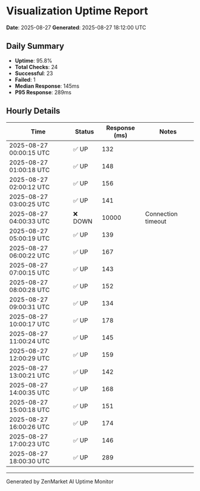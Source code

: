 # Visualization Uptime Report
**Date**: 2025-08-27
**Generated**: 2025-08-27 18:12:00 UTC

## Daily Summary
- **Uptime**: 95.8%
- **Total Checks**: 24
- **Successful**: 23
- **Failed**: 1
- **Median Response**: 145ms
- **P95 Response**: 289ms

## Hourly Details
| Time | Status | Response (ms) | Notes |
|------|--------|---------------|-------|
| 2025-08-27 00:00:15 UTC | ✅ UP | 132 |  |
| 2025-08-27 01:00:18 UTC | ✅ UP | 148 |  |
| 2025-08-27 02:00:12 UTC | ✅ UP | 156 |  |
| 2025-08-27 03:00:25 UTC | ✅ UP | 141 |  |
| 2025-08-27 04:00:33 UTC | ❌ DOWN | 10000 | Connection timeout |
| 2025-08-27 05:00:19 UTC | ✅ UP | 139 |  |
| 2025-08-27 06:00:22 UTC | ✅ UP | 167 |  |
| 2025-08-27 07:00:15 UTC | ✅ UP | 143 |  |
| 2025-08-27 08:00:28 UTC | ✅ UP | 152 |  |
| 2025-08-27 09:00:31 UTC | ✅ UP | 134 |  |
| 2025-08-27 10:00:17 UTC | ✅ UP | 178 |  |
| 2025-08-27 11:00:24 UTC | ✅ UP | 145 |  |
| 2025-08-27 12:00:29 UTC | ✅ UP | 159 |  |
| 2025-08-27 13:00:21 UTC | ✅ UP | 142 |  |
| 2025-08-27 14:00:35 UTC | ✅ UP | 168 |  |
| 2025-08-27 15:00:18 UTC | ✅ UP | 151 |  |
| 2025-08-27 16:00:26 UTC | ✅ UP | 174 |  |
| 2025-08-27 17:00:23 UTC | ✅ UP | 146 |  |
| 2025-08-27 18:00:30 UTC | ✅ UP | 289 |  |

---
Generated by ZenMarket AI Uptime Monitor